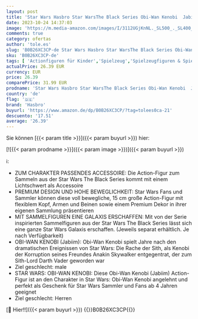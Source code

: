 ```yaml
---
layout: post
title: 'Star Wars Hasbro Star WarsThe Black Series Obi-Wan Kenobi  Jabiim   15 cm große Action-Figur Obi-Wan Kenobi  Multi  F7098'
date: 2023-10-24 14:37:03
image: 'https://m.media-amazon.com/images/I/3112UGjKnNL._SL500_._SL400_.jpg'
comments: true
category: ofertas
author: 'tole.es'
slug: 'B0B26XC3CP-de Star Wars Hasbro Star WarsThe Black Series Obi-Wan Kenobi...'
sku: 'B0B26XC3CP-de'
tags: [ 'Actionfiguren für Kinder','Spielzeug','Spielzeugfiguren & Spielsets','hasbro','🇩🇪', ]
actualPrice: 26.39 EUR
currency: EUR
price: 26.39
comparePrice: 31.99 EUR
prodname: 'Star Wars Hasbro Star WarsThe Black Series Obi-Wan Kenobi  Jabiim   15 cm große Action-Figur Obi-Wan Kenobi  Multi  F7098'
country: 'de'
flag: '🇩🇪'
brand: 'Hasbro'
buyurl: 'https://www.amazon.de/dp/B0B26XC3CP/?tag=tolees0ca-21'
descuento: '17.51'
average: '26.39'
---
```


Sie können [{{< param title >}}]({{< param buyurl >}}) hier:

[![{{< param prodname >}}]({{< param image >}})]({{< param buyurl >}})

ℹ️:

- ZUM CHARAKTER PASSENDES ACCESSOIRE: Die Action-Figur zum Sammeln aus der Star Wars The Black Series kommt mit einem Lichtschwert als Accessoire
- PREMIUM DESIGN UND HOHE BEWEGLICHKEIT: Star Wars Fans und Sammler können diese voll bewegliche, 15 cm große Action-Figur mit flexiblem Kopf, Armen und Beinen sowie einem Premium Dekor in ihrer eigenen Sammlung präsentieren
- MIT SAMMELFIGUREN EINE GALAXIS ERSCHAFFEN: Mit von der Serie inspirierten Sammelfiguren aus der Star Wars The Black Series lässt sich eine ganze Star Wars Galaxis erschaffen. (Jeweils separat erhältlich. Je nach Verfügbarkeit)
- OBI-WAN KENOBI (Jabiim): Obi-Wan Kenobi spielt Jahre nach den dramatischen Ereignissen von Star Wars: Die Rache der Sith, als Kenobi der Korruption seines Freundes Anakin Skywalker entgegentrat, der zum Sith-Lord Darth Vader geworden war
- Ziel geschlecht: male
- STAR WARS: OBI-WAN KENOBI: Diese Obi-Wan Kenobi (Jabiim) Action-Figur ist an den Charakter in Star Wars: Obi-Wan Kenobi angelehnt und perfekt als Geschenk für Star Wars Sammler und Fans ab 4 Jahren geeignet
- Ziel geschlecht: Herren

[🛒 Hier!!]({{< param buyurl >}})
{{<world>}}B0B26XC3CP{{</world>}}
